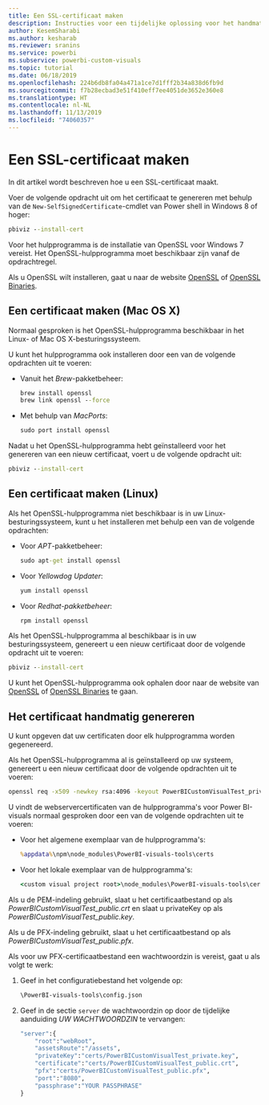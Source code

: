 ```yaml
---
title: Een SSL-certificaat maken
description: Instructies voor een tijdelijke oplossing voor het handmatig maken van certificaten voor Development Server
author: KesemSharabi
ms.author: kesharab
ms.reviewer: sranins
ms.service: powerbi
ms.subservice: powerbi-custom-visuals
ms.topic: tutorial
ms.date: 06/18/2019
ms.openlocfilehash: 224b6db8fa04a471a1ce7d1fff2b34a838d6fb9d
ms.sourcegitcommit: f7b28ecbad3e51f410eff7ee4051de3652e360e8
ms.translationtype: HT
ms.contentlocale: nl-NL
ms.lasthandoff: 11/13/2019
ms.locfileid: "74060357"
---
```

# <a name="create-an-ssl-certificate"></a>Een SSL-certificaat maken

In dit artikel wordt beschreven hoe u een SSL-certificaat maakt.

Voer de volgende opdracht uit om het certificaat te genereren met behulp van de `New-SelfSignedCertificate`-cmdlet van Power shell in Windows 8 of hoger:

```cmd
pbiviz --install-cert
```

Voor het hulpprogramma is de installatie van OpenSSL voor Windows 7 vereist. Het OpenSSL-hulpprogramma moet beschikbaar zijn vanaf de opdrachtregel.

Als u OpenSSL wilt installeren, gaat u naar de website [OpenSSL](https://www.openssl.org) of [OpenSSL Binaries](https://wiki.openssl.org/index.php/Binaries).

## <a name="create-a-certificate-mac-os-x"></a>Een certificaat maken (Mac OS X)

Normaal gesproken is het OpenSSL-hulpprogramma beschikbaar in het Linux- of Mac OS X-besturingssysteem.

U kunt het hulpprogramma ook installeren door een van de volgende opdrachten uit te voeren:

* Vanuit het *Brew*-pakketbeheer:

    ```cmd
    brew install openssl
    brew link openssl --force
    ```

* Met behulp van *MacPorts*:

    ```cmd
    sudo port install openssl
    ```

Nadat u het OpenSSL-hulpprogramma hebt geïnstalleerd voor het genereren van een nieuw certificaat, voert u de volgende opdracht uit:

```cmd
pbiviz --install-cert
```

## <a name="create-a-certificate-linux"></a>Een certificaat maken (Linux)

Als het OpenSSL-hulpprogramma niet beschikbaar is in uw Linux-besturingssysteem, kunt u het installeren met behulp een van de volgende opdrachten:

* Voor *APT*-pakketbeheer:

    ```cmd
    sudo apt-get install openssl
    ```

* Voor *Yellowdog Updater*:

    ```cmd
    yum install openssl
    ```

* Voor *Redhat-pakketbeheer*:

    ```cmd
    rpm install openssl
    ```

Als het OpenSSL-hulpprogramma al beschikbaar is in uw besturingssysteem, genereert u een nieuw certificaat door de volgende opdracht uit te voeren:

```cmd
pbiviz --install-cert
```

U kunt het OpenSSL-hulpprogramma ook ophalen door naar de website van [OpenSSL](https://www.openssl.org) of [OpenSSL Binaries](https://wiki.openssl.org/index.php/Binaries) te gaan.

## <a name="generate-the-certificate-manually"></a>Het certificaat handmatig genereren

U kunt opgeven dat uw certificaten door elk hulpprogramma worden gegenereerd.

Als het OpenSSL-hulpprogramma al is geïnstalleerd op uw systeem, genereert u een nieuw certificaat door de volgende opdrachten uit te voeren:

```cmd
openssl req -x509 -newkey rsa:4096 -keyout PowerBICustomVisualTest_private.key -out PowerBICustomVisualTest_public.crt -days 365
```

U vindt de webservercertificaten van de hulpprogramma's voor Power BI-visuals normaal gesproken door een van de volgende opdrachten uit te voeren:

* Voor het algemene exemplaar van de hulpprogramma's:

    ```cmd
    %appdata%\npm\node_modules\PowerBI-visuals-tools\certs
    ```

* Voor het lokale exemplaar van de hulpprogramma's:

    ```cmd
    <custom visual project root>\node_modules\PowerBI-visuals-tools\certs
    ```

Als u de PEM-indeling gebruikt, slaat u het certificaatbestand op als *PowerBICustomVisualTest_public.crt* en slaat u privateKey op als *PowerBICustomVisualTest_public.key*.

Als u de PFX-indeling gebruikt, slaat u het certificaatbestand op als *PowerBICustomVisualTest_public.pfx*.

Als voor uw PFX-certificaatbestand een wachtwoordzin is vereist, gaat u als volgt te werk:
1. Geef in het configuratiebestand het volgende op:

    ```cmd
    \PowerBI-visuals-tools\config.json
    ```

1. Geef in de sectie `server` de wachtwoordzin op door de tijdelijke aanduiding *UW WACHTWOORDZIN* te vervangen:

    ```cmd
    "server":{
        "root":"webRoot",
        "assetsRoute":"/assets",
        "privateKey":"certs/PowerBICustomVisualTest_private.key",
        "certificate":"certs/PowerBICustomVisualTest_public.crt",
        "pfx":"certs/PowerBICustomVisualTest_public.pfx",
        "port":"8080",
        "passphrase":"YOUR PASSPHRASE"
    }
    ```